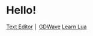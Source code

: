 # Hello!
[Text Editor](https://andrewcodelua.github.io/TextEditor "Text Editor") │ [GDWave](https://andrewcodelua.github.io/gdwave "GDWave")
[Learn Lua](https://andrewcodelua.github.io/learnlua "Learn Lua")
